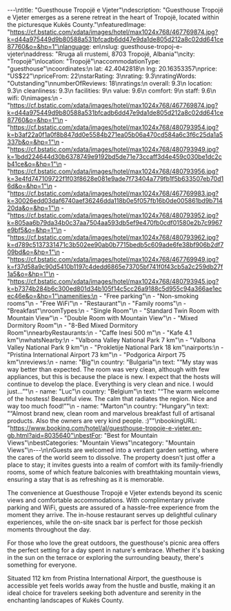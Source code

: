 ---\ntitle: "Guesthouse Tropojë e Vjeter"\ndescription: "Guesthouse Tropojë e Vjeter emerges as a serene retreat in the heart of Tropojë, located within the picturesque Kukës County."\nfeaturedImage: "https://cf.bstatic.com/xdata/images/hotel/max1024x768/467769874.jpg?k=d44a975449d9b80588a531bfcadb6dd47e9da1de805d212a8c02dd641ce87760&o=&hp=1"\nlanguage: en\nslug: guesthouse-tropoj-e-vjeter\naddress: "Rruga ali rrustemi, 8703 Tropojë, Albania"\ncity: "Tropojë"\nlocation: "Tropojë"\naccommodationType: "guesthouse"\ncoordinates:\n  lat: 42.4042818\n  lng: 20.16353357\nprice: "US$22"\npriceFrom: 22\nstarRating: 3\nrating: 9.3\nratingWords: "Outstanding"\nnumberOfReviews: 18\nratings:\n  overall: 9.3\n  location: 9.3\n  cleanliness: 9.3\n  facilities: 9\n  value: 9.6\n  comfort: 9\n  staff: 9.6\n  wifi: 0\nimages:\n  - "https://cf.bstatic.com/xdata/images/hotel/max1024x768/467769874.jpg?k=d44a975449d9b80588a531bfcadb6dd47e9da1de805d212a8c02dd641ce87760&o=&hp=1"\n  - "https://cf.bstatic.com/xdata/images/hotel/max1024x768/480793954.jpg?k=b3af22a0f1a0f8b847dd0e5584b271ea05b06a470cd584a6c3f6c25da1a5337b&o=&hp=1"\n  - "https://cf.bstatic.com/xdata/images/hotel/max1024x768/480793949.jpg?k=1bdd224644d30b6378749e9192bd5de71e73ccaff3d4e459c030be1dc2cb41ce&o=&hp=1"\n  - "https://cf.bstatic.com/xdata/images/hotel/max1024x768/480793956.jpg?k=3e4fd747109722f1f03f8628e081e9ade7f73404a779fb1f5b633507eb70d16d&o=&hp=1"\n  - "https://cf.bstatic.com/xdata/images/hotel/max1024x768/467769983.jpg?k=30026edd03daf6740aef36246dda118b0e5f057fb16b0de005861bd9b71420da&o=&hp=1"\n  - "https://cf.bstatic.com/xdata/images/hotel/max1024x768/480793952.jpg?k=805aa6b79da34b0c37aa7504aa593db5ef9e470fb0cdf01580e2b7c9967e9bf5&o=&hp=1"\n  - "https://cf.bstatic.com/xdata/images/hotel/max1024x768/480793962.jpg?k=d789c5137331471c3b502ee90ab0b7715bedb5c609ade6fe38bf906b2df709bd&o=&hp=1"\n  - "https://cf.bstatic.com/xdata/images/hotel/max1024x768/467769949.jpg?k=f37d58a9c90d5410b1197c4dedd6865e73705bf741f0f43cb5a2c259db27f1a5&o=&hp=1"\n  - "https://cf.bstatic.com/xdata/images/hotel/max1024x768/480793945.jpg?k=b7374b284b6c300ed801d34b105f14c5cc26a9188c5d955c94a366ae1ecec46e&o=&hp=1"\namenities:\n  - "Free parking"\n  - "Non-smoking rooms"\n  - "Free WiFi"\n  - "Restaurant"\n  - "Family rooms"\n  - "Breakfast"\nroomTypes:\n  - "Single Room"\n  - "Standard Twin Room with Mountain View"\n  - "Double Room with Mountain View"\n  - "Mixed Dormitory Room"\n  - "8-Bed Mixed Dormitory Room"\nnearbyRestaurants:\n  - "Caffe Inesi 500 m"\n  - "Kafe 4.1 km"\nwhatsNearby:\n  - "Valbona Valley National Park 7 km"\n  - "Valbona Valley National Park 9 km"\n  - "Prokletije National Park 18 km"\nairports:\n  - "Pristina International Airport 73 km"\n  - "Podgorica Airport 75 km"\nreviews:\n  - name: "Big"\n    country: "Bulgaria"\n    text: "“My stay was way better than expected. The room was very clean, although with few appliances, but this is because the place is new. I expect that the hosts will continue to develop the place. Everything is very clean and nice. I would just...”"\n  - name: "Luc"\n    country: "Belgium"\n    text: "“The warm welcome of the hostess!
Beautiful view.
The calm that radiates the region.
Nice and way too much food!”"\n  - name: "Marton"\n    country: "Hungary"\n    text: "“Almost brand new, clean room and marvelous breakfast full of artisanal products. Also the owners are very kind people. :)”"\nbookingURL: "https://www.booking.com/hotel/al/guesthouse-tropoje-e-vjeter.en-gb.html?aid=8035640"\nbestFor: "Best for Mountain Views"\nbestCategories: "Mountain Views"\ncategory: "Mountain Views"\n---\n\nGuests are welcomed into a verdant garden setting, where the cares of the world seem to dissolve. The property doesn't just offer a place to stay; it invites guests into a realm of comfort with its family-friendly rooms, some of which feature balconies with breathtaking mountain views, ensuring a stay that is as refreshing as it is memorable.

The convenience at Guesthouse Tropojë e Vjeter extends beyond its scenic views and comfortable accommodations. With complimentary private parking and WiFi, guests are assured of a hassle-free experience from the moment they arrive. The in-house restaurant serves up delightful culinary experiences, while the on-site snack bar is perfect for those peckish moments throughout the day.

For those who love the great outdoors, the guesthouse's picnic area offers the perfect setting for a day spent in nature's embrace. Whether it's basking in the sun on the terrace or exploring the surrounding beauty, there's something for everyone.

Situated 112 km from Pristina International Airport, the guesthouse is accessible yet feels worlds away from the hustle and bustle, making it an ideal choice for travelers seeking both adventure and serenity in the enchanting landscapes of Kukës County.